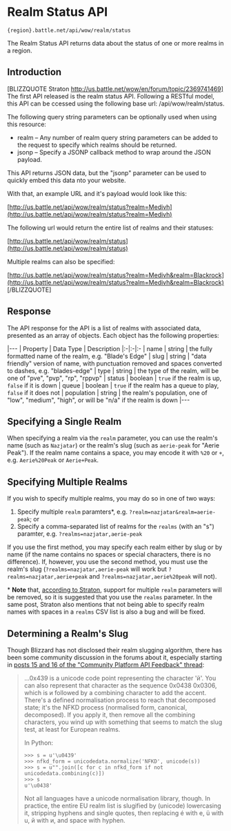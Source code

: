 Realm Status API
================

    {region}.battle.net/api/wow/realm/status

The Realm Status API returns data about the status of one or more realms in a region.

Introduction
------------

[BLIZZQUOTE Straton http://us.battle.net/wow/en/forum/topic/2369741469]
The first API released is the realm status API. Following a RESTful model, this API can be ccessed using the following base url: /api/wow/realm/status.

The following query string parameters can be optionally used when using this resource:

* realm – Any number of realm query string parameters can be added to the request to specify which realms should be returned.
* jsonp – Specify a JSONP callback method to wrap around the JSON payload.

This API returns JSON data, but the "jsonp" parameter can be used to quickly embed this data nto your website.

With that, an example URL and it's payload would look like this:

[http://us.battle.net/api/wow/realm/status?realm=Medivh](http://us.battle.net/api/wow/realm/status?realm=Medivh)

The following url would return the entire list of realms and their statuses:

[http://us.battle.net/api/wow/realm/status](http://us.battle.net/api/wow/realm/status)

Multiple realms can also be specified:

[http://us.battle.net/api/wow/realm/status?realm=Medivh&realm=Blackrock](http://us.battle.net/api/wow/realm/status?realm=Medivh&realm=Blackrock)
[/BLIZZQUOTE]

Response
--------

The API response for the API is a list of realms with associated data, presented as an array of objects. Each object has the following properties:

|---
| Property | Data Type | Description
|:-|:-|:-
| name | string | the fully formatted name of the realm, e.g. "Blade's Edge"
| slug | string | "data friendly" version of name, with punctuation removed and spaces converted to dashes, e.g. "blades-edge"
| type | string | the type of the realm, will be one of "pve", "pvp", "rp", "rppvp"
| status | boolean | `true` if the realm is up, `false` if it is down
| queue | boolean | `true` if the realm has a queue to play, `false` if it does not
| population | string | the realm's population, one of "low", "medium", "high", or will be "n/a" if the realm is down
|---

Specifying a Single Realm
-------------------------

When specifying a realm via the `realm` parameter, you can use the realm's name (such as `Nazjatar`) or the realm's slug (such as `aerie-peak` for "Aerie Peak"). If the realm name contains a space, you may encode it with `%20` or `+`, e.g. `Aerie%20Peak` or `Aerie+Peak`.

Specifying Multiple Realms
--------------------------

If you wish to specify multiple realms, you may do so in one of two ways:

  1. Specify multiple `realm` paramters*, e.g. `?realm=nazjatar&realm=aerie-peak`; or
  2. Specify a comma-separated list of realms for the `realms` (with an "s") paramter, e.g. `?realms=nazjatar,aerie-peak`

If you use the first method, you may specify each realm either by slug or by name (if the name contains no spaces or special characters, there is no difference). If, however, you use the second method, you must use the realm's slug (`?realms=nazjatar,aerie-peak` will work but `?realms=nazjatar,aerie+peak` and `?realms=nazjatar,aerie%20peak` will not).

\* **Note** that, [according to Straton](http://us.battle.net/wow/en/forum/topic/2592851202#12), support for multiple `realm` parameters will be removed, so it is suggested that you use the `realms` parameter. In the same post, Straton also mentions that not being able to specify realm names with spaces in a `realms` CSV list is also a bug and will be fixed.

Determining a Realm's Slug
--------------------------

Though Blizzard has not disclosed their realm slugging algorithm, there has been some community discussion in the forums about it, especially starting in [posts 15 and 16 of the "Community Platform API Feedback" thread](http://us.battle.net/wow/en/forum/topic/2592851202#15):

> ...0x439 is a unicode code point representing the character 'й'. You can also represent that character as the sequence 0x0438 0x0306, which is и followed by a combining character to add the accent. There's a defined normalisation process to reach that decomposed state; it's the NFKD process (normalised form, canonical, decomposed). If you apply it, then remove all the combining characters, you wind up with something that seems to match the slug test, at least for European realms.
>
> In Python:
>
>     >>> s = u'\u0439'
>     >>> nfkd_form = unicodedata.normalize('NFKD', unicode(s))
>     >>> s = u"".join([c for c in nfkd_form if not unicodedata.combining(c)])
>     >>> s
>     u'\u0438'
>
>
> Not all languages have a unicode normalisation library, though. In practice, the entire EU realm list is slugified by (unicode) lowercasing it, stripping hyphens and single quotes, then replacing é with e, ü with u, й with и, and space with hyphen.
